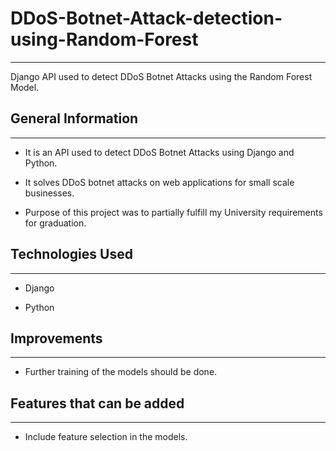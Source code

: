 <h1>DDoS-Botnet-Attack-detection-using-Random-Forest</h1>
<hr><p>Django API used to detect DDoS Botnet Attacks using the Random Forest Model.</p><h2>General Information</h2>
<hr><ul>
<li>It is an API used to detect DDoS Botnet Attacks using Django and Python.</li>
</ul><ul>
<li>It solves DDoS botnet attacks on web applications for small scale businesses.</li>
</ul><ul>
<li>Purpose of this project was to partially fulfill my University requirements for graduation.</li>
</ul><h2>Technologies Used</h2>
<hr><ul>
<li>Django</li>
</ul><ul>
<li>Python</li>
</ul><h2>Improvements</h2>
<hr><ul>
<li>Further training of the models should be done.</li>
</ul><h2>Features that can be added</h2>
<hr><ul>
<li>Include feature selection in the models.</li>
</ul>
